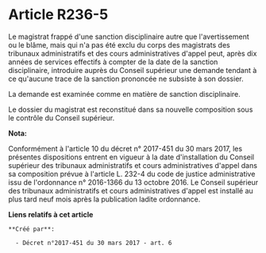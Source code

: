 # Article R236-5

Le magistrat frappé d'une sanction disciplinaire autre que l'avertissement ou le blâme, mais qui n'a pas été exclu du corps
des magistrats des tribunaux administratifs et des cours administratives d'appel peut, après dix années de services effectifs
à compter de la date de la sanction disciplinaire, introduire auprès du Conseil supérieur une demande tendant à ce qu'aucune
trace de la sanction prononcée ne subsiste à son dossier.

La demande est examinée comme en matière de sanction disciplinaire.

Le dossier du magistrat est reconstitué dans sa nouvelle composition sous le contrôle du Conseil supérieur.

**Nota:**

Conformément à l'article 10 du décret n° 2017-451 du 30 mars 2017, les présentes dispositions entrent en vigueur à la date
d'installation du Conseil supérieur des tribunaux administratifs et cours administratives d'appel dans sa composition prévue
à l'article L. 232-4 du code de justice administrative issu de l'ordonnance n° 2016-1366 du 13 octobre 2016. Le Conseil
supérieur des tribunaux administratifs et cours administratives d'appel est installé au plus tard neuf mois après la
publication ladite ordonnance.

**Liens relatifs à cet article**

	**Créé par**:

	  - Décret n°2017-451 du 30 mars 2017 - art. 6
